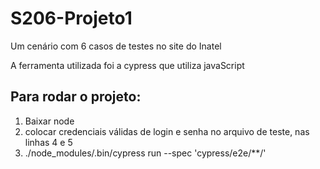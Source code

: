 # S206-Projeto1

Um cenário com 6 casos de testes no site do Inatel

A ferramenta utilizada foi a cypress que utiliza javaScript

## Para rodar o projeto: 
1. Baixar node 
2. colocar credenciais válidas de login e senha no arquivo de teste, nas linhas 4 e 5
3. ./node_modules/.bin/cypress run --spec 'cypress/e2e/**/' 

